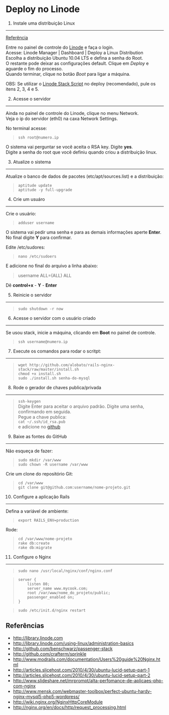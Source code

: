 Deploy no Linode
================

1. Instale uma distribuição Linux
---------------------------------
[Referência](http://library.linode.com/linode-manager/deploying-a-linux-distribution)

Entre no painel de controle do [Linode](www.linode.com) e faça o login.  
Acesse: Linode Manager | Dashboard | Deploy a Linux Distribution  
Escolha a distribuição Ubuntu 10.04 LTS e defina a senha do Root.  
O restante pode deixar as configurações default. Clique em *Deploy* e aguarde o fim do processo.  
Quando terminar, clique no botão *Boot* para ligar a máquina.

OBS: Se utilizar o [Linode Stack Script](http://github.com/alobato/rails-nginx-stack/raw/master/linode-stack-script.sh) no deploy (recomendado), pule os itens 2, 3, 4 e 5.


2. Acesse o servidor
--------------------
Ainda no painel de controle do Linode, clique no menu Network.  
Veja o ip do servidor (eth0) na caxa Network Settings.

No terminal acesse:
>`ssh root@numero.ip`

O sistema vai perguntar se você aceita o RSA key. Digite **yes**.  
Digite a senha do root que você definiu quando criou a distribuição linux.


3. Atualize o sistema
----------------------------------
Atualize o banco de dados de pacotes (etc/apt/sources.list) e a distribuição:

>`aptitude update`  
>`aptitude -y full-upgrade`


4. Crie um usuáro
------------------
Crie o usuário:  
>`adduser username`

O sistema vai pedir uma senha e para as demais informações aperte **Enter**.
No final digite **Y** para confirmar.

Edite /etc/sudores:  
>`nano /etc/sudoers`

E adicione no final do arquivo a linha abaixo:
>username ALL=(ALL) ALL

Dê **control+x** - **Y** - **Enter**


5. Reinicie o servidor
----------------------
>`sudo shutdown -r now`


6. Acesse o servidor com o usuário criado
------------------------------------------
Se usou stack, inicie a máquina, clicando em **Boot** no painel de controle.
>`ssh username@numero.ip`


7. Execute os comandos para rodar o scritpt:
-------------------
>`wget http://github.com/alobato/rails-nginx-stack/raw/master/install.sh`  
>`chmod +x install.sh`  
>`sudo ./install.sh senha-do-mysql`


8. Rode o gerador de chaves publica/privada
-------------------------------------------
>`ssh-keygen`  
Digite Enter para aceitar o arquivo padrão. Digite uma senha, confirmando em seguida.  
Pegue a chave publica:  
>`cat ~/.ssh/id_rsa.pub`  
e adicione no [github](https://github.com/account#ssh_bucket)  


9. Baixe as fontes do GitHub
----------------------------
Não esqueça de fazer:  
>`sudo mkdir /var/www`  
>`sudo chown -R username /var/www`

Crie um clone do repositório Git:  
>`cd /var/www`  
>`git clone git@github.com:username/nome-projeto.git`  


10. Configure a aplicação Rails
--------------------------------
Defina a variável de ambiente:  
>`export RAILS_ENV=production`

Rode:  
>`cd /var/www/nome-projeto`  
>`rake db:create`  
>`rake db:migrate`


11. Configure o Nginx
---------------------

>`sudo nano /usr/local/nginx/conf/nginx.conf`  

>     server {
>         listen 80;
>         server_name www.mycook.com;
>         root /var/www/nome_do_projeto/public;
>         passenger_enabled on;
>     }


>`sudo /etc/init.d/nginx restart`



Referências
------------
* http://library.linode.com
* http://library.linode.com/using-linux/administration-basics
* http://github.com/benschwarz/passenger-stack
* http://github.com/crafterm/sprinkle
* http://www.modrails.com/documentation/Users%20guide%20Nginx.html
* http://articles.slicehost.com/2010/4/30/ubuntu-lucid-setup-part-1
* http://articles.slicehost.com/2010/4/30/ubuntu-lucid-setup-part-2
* http://www.slideshare.net/mrprompt/alta-perfomance-de-aplicaes-php-com-nginx
* http://www.mensk.com/webmaster-toolbox/perfect-ubuntu-hardy-nginx-mysql5-php5-wordpress/
* http://wiki.nginx.org/NginxHttpCoreModule
* http://nginx.org/en/docs/http/request_processing.html
